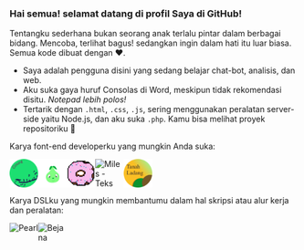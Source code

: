 ### Hai semua! selamat datang di profil Saya di GitHub! 

  Tentangku sederhana bukan seorang anak terlalu pintar dalam berbagai bidang. Mencoba, terlihat bagus! sedangkan ingin dalam hati itu luar biasa. Semua kode dibuat dengan ❤.
  
  - Saya adalah pengguna disini yang sedang belajar chat-bot, analisis, dan web.
  - Aku suka gaya huruf Consolas di Word, meskipun tidak rekomendasi disitu. *Notepad lebih polos!*
  - Tertarik dengan `.html`, `.css`, `.js`, sering menggunakan peralatan server-side yaitu Node.js, dan aku suka `.php`. Kamu bisa melihat proyek repositoriku 🌱

Karya font-end developerku yang mungkin Anda suka:

<div style="display: flex;">
  <img src="https://raw.githubusercontent.com/aflacake/tasbihcount/second/img/logo-tasbih-count.png" width="50px" height="50px" alt="Tasbih Count" />
  <img src="https://raw.githubusercontent.com/aflacake/piodrink/main/img/pio.png" width="50px" height="50px" alt="Piodink" />
  <img src="https://raw.githubusercontent.com/aflacake/flaroti-dialogflow/second/img/donat.png" width="50px" height="50px" alt="Fla Roti - Chatbot ML" />
  <img src="https://i.imghippo.com/files/nxf1407LTo.jpg" width="50px" height="50px" alt="Miles - Teks Media Social" />
  <img src="https://raw.githubusercontent.com/aflacake/tanahladang/main/img/logotanahladang.png" width="50px" height="50px" alt="Tanah Ladang" />
</div>

Karya DSLku yang mungkin membantumu dalam hal skripsi atau alur kerja dan peralatan:
<div style="display: flex;">
  <img src="https://raw.githubusercontent.com/aflacake/pearl/main/img/Pearl.png" width="50px" height="50px" alt="Pearl" />
  <img src="https://raw.githubusercontent.com/aflacake/bejana/main/img/Logo%20Bejana%20icon.png" width="50px" height="50px" alt="Bejana" />
</div>
